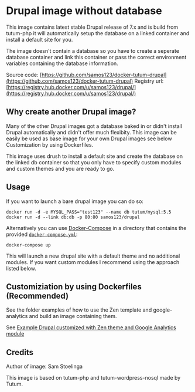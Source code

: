 # Drupal image without database

This image contains latest stable Drupal release of 7.x
and is build from tutum-php it will automatically setup
the database on a linked container
and install a default site for you.

The image doesn't contain a database so you have to create
a seperate database container and link this container
or pass the correct environment variables containing
the database information.

Source code: [https://github.com/samos123/docker-tutum-drupal](https://github.com/samos123/docker-tutum-drupal)
Registry url: [https://registry.hub.docker.com/u/samos123/drupal/](https://registry.hub.docker.com/u/samos123/drupal/)

## Why create another Drupal image?
Many of the other Drupal images got a database baked in or
didn't install Drupal automatically and didn't offer much flexibity.
This image can be easily be used as base image for your own Drupal images see
below Customization by using Dockerfiles.

This image uses drush to install a default site and create the database
on the linked db container so that
you only have to specify custom modules and custom themes
and you are ready to go.

## Usage
If you want to launch a bare drupal image you can do so:

    docker run -d -e MYSQL_PASS="test123" --name db tutum/mysql:5.5
    docker run -d --link db:db -p 80:80 samos123/drupal

Alternatively you can use [Docker-Compose](https://docs.docker.com/compose/)
in a directory that contains the provided [`docker-compose.yml`](https://github.com/samos123/docker-tutum-drupal/blob/master/docker-compose.yml):

    docker-compose up

This will launch a new drupal site with a default theme and no additional
modules. If you want custom modules I recommend using the approach listed below.

## Customiziation by using Dockerfiles (Recommended)
See the folder examples of how to use the Zen template and google-analytics and
build an image containing them.

See [Example Drupal customized with Zen theme and Google Analytics module](https://github.com/samos123/docker-tutum-drupal/tree/master/examples)


## Credits
Author of image: Sam Stoelinga

This image is based on tutum-php and tutum-wordpress-nosql made by Tutum.
